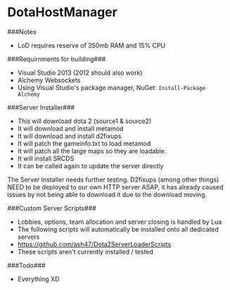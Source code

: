 DotaHostManager
===============

###Notes
 - LoD requires reserve of 350mb RAM and 15% CPU

###Requirnments for building###
 - Visual Studio 2013 (2012 should also work)
 - Alchemy Websockets
  - Using Visual Studio's package manager, NuGet: `Install-Package Alchemy`

###Server Installer###
 - This will download dota 2 (source1 & source2)
 - It will download and install metamod
 - It will download and install d2fixups
 - It will patch the gameinfo.txt to load metamod
 - It will patch all the large maps so they are loadable.
 - It will install SRCDS
 - It can be called again to update the server directly

The Server Installer needs further testing. D2fixups (among other things) NEED to be deployed to our own HTTP server ASAP, it has already caused issues by not being able to download it due to the download moving.

###Custom Server Scripts###
 - Lobbies, options, team allocation and server closing is handled by Lua
 - The following scripts will automatically be installed onto all dedicated servers
  - https://github.com/ash47/Dota2ServerLoaderScripts
  - These scripts aren't currently installed / tested

###Todo###
 - Everything XD
